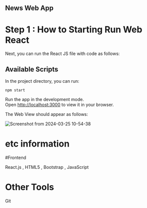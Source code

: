 ## News Web App

# Step 1 : How to Starting Run Web React

Next, you can run the React JS file with code as follows:

## Available Scripts

In the project directory, you can run:

`npm start`

Run the app in the development mode.\
Open [http://localhost:3000](http://localhost:3000) to view it in your browser.

The Web View should appear as follows:

![Screenshot from 2024-03-25 10-54-38](https://github.com/MuhRizkyputra/challenge_react_case/assets/146927082/52f787c2-7921-4b38-be1c-8496014b1c4d)


# etc information

#Frontend

React.js , HTML5 , Bootstrap , JavaScript


# Other Tools 

Git
